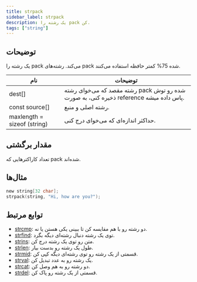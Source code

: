 ```yaml
---
title: strpack
sidebar_label: strpack
description: یک رشته را pack کن.
tags: ["string"]
---
```


<LowercaseNote />

## توضیحات

یک رشته را pack می‌کند. رشته‌های pack شده 75% کمتر حافظه استفاده می‌کنند.

| نام                         | توضیحات                                                               |
| --------------------------- | ------------------------------------------------------------------------- |
| dest[]                      | رشته مقصد که می‌خوای رشته pack شده رو توش ذخیره کنی، به صورت reference پاس داده میشه. |
| const source[]              | رشته اصلی و منبع.                                              |
| maxlength = sizeof (string) | حداکثر اندازه‌ای که می‌خوای درج کنی.                                               |

## مقدار برگشتی

تعداد کاراکترهایی که pack شده‌اند.

## مثال‌ها

```c
new string[32 char];
strpack(string, "Hi, how are you?");
```

## توابع مرتبط

- [strcmp](strcmp): دو رشته رو با هم مقایسه کن تا ببینی یکی هستن یا نه.
- [strfind](strfind): توی یک رشته دنبال رشته‌ای دیگه بگرد.
- [strins](strins): متن رو توی یک رشته درج کن.
- [strlen](strlen): طول یک رشته رو بدست بیار.
- [strmid](strmid): قسمتی از یک رشته رو توی رشته‌ای دیگه کپی کن.
- [strval](strval): یک رشته رو به عدد تبدیل کن.
- [strcat](strcat): دو رشته رو به هم وصل کن.
- [strdel](strdel): قسمتی از یک رشته رو پاک کن.
